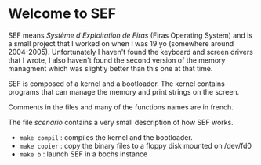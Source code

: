 # Welcome to SEF

SEF means *Système d'Exploitation de Firas* (Firas Operating System) and is a small project that I worked on when I was 19 yo (somewhere around 2004-2005). Unfortunately I haven't found the keyboard and screen drivers that I wrote, I also haven't found the second version of the memory managment which was slightly better than this one at that time.

SEF is composed of a kernel and a bootloader. The kernel contains programs that can manage the memory and print strings on the screen.

Comments in the files and many of the functions names are in french.

The file *scenario* contains a very small description of how SEF works.

* `make compil` : compiles the kernel and the bootloader.
* `make copier` : copy the binary files to a floppy disk mounted on /dev/fd0
* `make b` : launch SEF in a bochs instance
